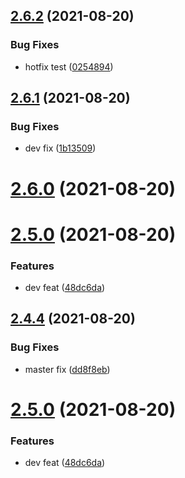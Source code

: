 ## [2.6.2](https://github.com/BanJoeH/PANTRI/compare/2.6.1...2.6.2) (2021-08-20)


### Bug Fixes

* hotfix test ([0254894](https://github.com/BanJoeH/PANTRI/commit/0254894046c65dad35fafdd739e103a0eb2bfa61))



## [2.6.1](https://github.com/BanJoeH/PANTRI/compare/2.6.0...2.6.1) (2021-08-20)


### Bug Fixes

* dev fix ([1b13509](https://github.com/BanJoeH/PANTRI/commit/1b135098a6686d29e19f4b3a69db8df50f7c092f))



# [2.6.0](https://github.com/BanJoeH/PANTRI/compare/2.4.4...2.6.0) (2021-08-20)



# [2.5.0](https://github.com/BanJoeH/PANTRI/compare/2.4.3...2.5.0) (2021-08-20)


### Features

* dev feat ([48dc6da](https://github.com/BanJoeH/PANTRI/commit/48dc6dad65baeb1f813dcc67b3c0835b3205891d))



## [2.4.4](https://github.com/BanJoeH/PANTRI/compare/2.5.0...2.4.4) (2021-08-20)


### Bug Fixes

* master fix ([dd8f8eb](https://github.com/BanJoeH/PANTRI/commit/dd8f8eb16d0a0e2b08d7763c07cbde80004e9944))



# [2.5.0](https://github.com/BanJoeH/PANTRI/compare/2.4.3...2.5.0) (2021-08-20)


### Features

* dev feat ([48dc6da](https://github.com/BanJoeH/PANTRI/commit/48dc6dad65baeb1f813dcc67b3c0835b3205891d))



